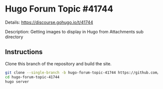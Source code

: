 # Hugo Forum Topic #41744

Details: <https://discourse.gohugo.io/t/41744>

Description: Getting images to display in Hugo from Attachments sub directory

## Instructions

Clone this branch of the repository and build the site.

```bash
git clone --single-branch -b hugo-forum-topic-41744 https://github.com/jmooring/hugo-testing hugo-forum-topic-41744
cd hugo-forum-topic-41744
hugo server
```
